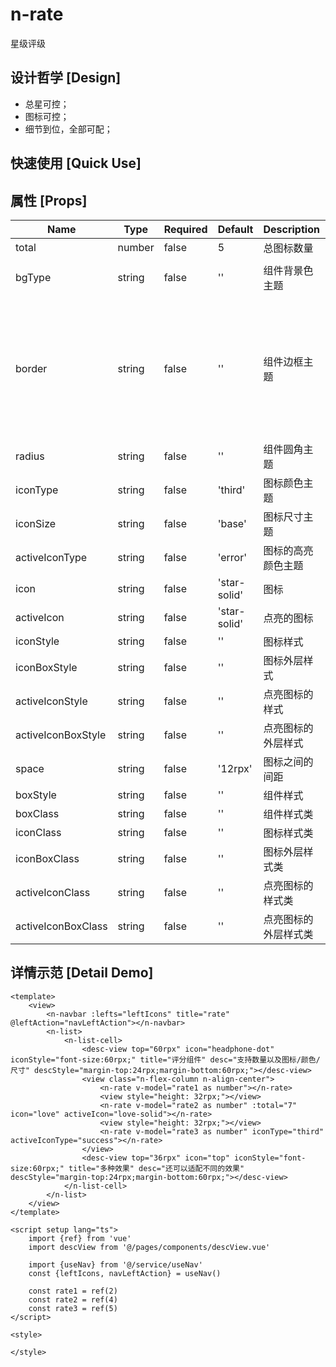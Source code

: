 # n-rate

星级评级

## 设计哲学 [Design]

- 总星可控；
- 图标可控；
- 细节到位，全部可配；

## 快速使用 [Quick Use]



## 属性 [Props]

| Name | Type | Required | Default | Description | Choices |
| --- | --- | --- | --- | --- | --- |
| total | number | false | 5 | 总图标数量 |  | 
| bgType | string | false | '' | 组件背景色主题 | white,black,transparent,nav,default,primary,success,warning,error,custom,link,light,middle,dark,inverse,page,hover,hover-dark,mask,mask-dark,text,text-second,text-third,text-forth,text-inverse,text-place,text-disabled,border,border-light,border-middle,border-dark,none,gradient | 
| border | string | false | '' | 组件边框主题 | none,white,black,default,light,middle,dark,primary,success,warning,error,inverse,custom,link,text,text-second,text-third,text-forth,text-place,text-disabled,left-white,left-black,top-white,top-black,right-white,right-black,bottom-white,bottom-black,left-default,left-light,left-middle,left-dark,left-primary,left-success,left-warning,left-error,left-inverse,left-custom,left-link,left-text,left-text-second,left-text-third,left-text-forth,left-text-place,left-text-disabled,top-default,top-light,top-middle,top-dark,top-primary,top-success,top-warning,top-error,top-inverse,top-custom,top-link,top-text,top-text-second,top-text-third,top-text-forth,top-text-place,top-text-disabled,right-default,right-light,right-middle,right-dark,right-primary,right-success,right-warning,right-error,right-inverse,right-custom,right-link,right-text,right-text-second,right-text-third,right-text-forth,right-text-place,right-text-disabled,bottom-default,bottom-light,bottom-middle,bottom-dark,bottom-primary,bottom-success,bottom-warning,bottom-error,bottom-inverse,bottom-custom,bottom-link,bottom-text,bottom-text-second,bottom-text-third,bottom-text-forth,bottom-text-place,bottom-text-disabled | 
| radius | string | false | '' | 组件圆角主题 | ss,s,base,l,ll,loading,none | 
| iconType | string | false | 'third' | 图标颜色主题 | black,white,transparent,default,primary,success,warning,error,custom,link,text,second,third,forth,place,disabled,inverse,nav-title,nav-icon,nav-item | 
| iconSize | string | false | 'base' | 图标尺寸主题 | nav-title,nav-icon,nav-item,ss,s,base,l,ll | 
| activeIconType | string | false | 'error' | 图标的高亮颜色主题 | black,white,transparent,default,primary,success,warning,error,custom,link,text,second,third,forth,place,disabled,inverse,nav-title,nav-icon,nav-item | 
| icon | string | false | 'star-solid' | 图标 |  | 
| activeIcon | string | false | 'star-solid' | 点亮的图标 |  | 
| iconStyle | string | false | '' | 图标样式 |  | 
| iconBoxStyle | string | false | '' | 图标外层样式 |  | 
| activeIconStyle | string | false | '' | 点亮图标的样式 |  | 
| activeIconBoxStyle | string | false | '' | 点亮图标的外层样式 |  | 
| space | string | false | '12rpx' | 图标之间的间距 |  | 
| boxStyle | string | false | '' | 组件样式 |  | 
| boxClass | string | false | '' | 组件样式类 |  | 
| iconClass | string | false | '' | 图标样式类 |  | 
| iconBoxClass | string | false | '' | 图标外层样式类 |  | 
| activeIconClass | string | false | '' | 点亮图标的样式类 |  | 
| activeIconBoxClass | string | false | '' | 点亮图标的外层样式类 |  | 

## 详情示范 [Detail Demo]



```vue
<template>
	<view>
		<n-navbar :lefts="leftIcons" title="rate" @leftAction="navLeftAction"></n-navbar>
		<n-list>
			<n-list-cell>
				<desc-view top="60rpx" icon="headphone-dot" iconStyle="font-size:60rpx;" title="评分组件" desc="支持数量以及图标/颜色/尺寸" descStyle="margin-top:24rpx;margin-bottom:60rpx;"></desc-view>
				<view class="n-flex-column n-align-center">
					<n-rate v-model="rate1 as number"></n-rate>
					<view style="height: 32rpx;"></view>
					<n-rate v-model="rate2 as number" :total="7" icon="love" activeIcon="love-solid"></n-rate>
					<view style="height: 32rpx;"></view>
					<n-rate v-model="rate3 as number" iconType="third" activeIconType="success"></n-rate>
				</view>
				<desc-view top="36rpx" icon="top" iconStyle="font-size:60rpx;" title="多种效果" desc="还可以适配不同的效果" descStyle="margin-top:24rpx;margin-bottom:60rpx;"></desc-view>
			</n-list-cell>
		</n-list>
	</view>
</template>

<script setup lang="ts">
	import {ref} from 'vue'
	import descView from '@/pages/components/descView.vue'
	
	import {useNav} from '@/service/useNav'
	const {leftIcons, navLeftAction} = useNav()
	
	const rate1 = ref(2)
	const rate2 = ref(4)
	const rate3 = ref(5)
</script>

<style>

</style>

```

<DemoFrame src="https://www.redou.vip/nprox/#/pages/input/rate" />
